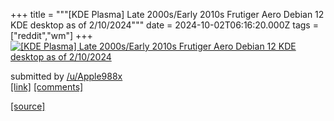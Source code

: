 +++
title = """[KDE Plasma] Late 2000s/Early 2010s Frutiger Aero Debian 12 KDE desktop as of 2/10/2024"""
date = 2024-10-02T06:16:20.000Z
tags = ["reddit","wm"]
+++
[![[KDE Plasma] Late 2000s/Early 2010s Frutiger Aero Debian 12 KDE desktop as of 2/10/2024](https://preview.redd.it/sr9jmoo4casd1.png?width=640&crop=smart&auto=webp&s=12f5cdb45f4bf34a73adf6e37320292648c82014 "[KDE Plasma] Late 2000s/Early 2010s Frutiger Aero Debian 12 KDE desktop as of 2/10/2024")](https://www.reddit.com/r/unixporn/comments/1fu9lpd/kde_plasma_late_2000searly_2010s_frutiger_aero/)

submitted by [/u/Apple988x](https://www.reddit.com/user/Apple988x)  
[\[link\]](https://i.redd.it/sr9jmoo4casd1.png) [\[comments\]](https://www.reddit.com/r/unixporn/comments/1fu9lpd/kde_plasma_late_2000searly_2010s_frutiger_aero/)

[[source]](https://www.reddit.com/r/unixporn/comments/1fu9lpd/kde_plasma_late_2000searly_2010s_frutiger_aero/)
